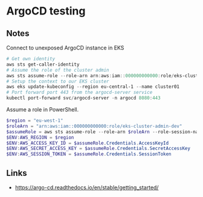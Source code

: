 # ArgoCD testing
## Notes
Connect to unexposed ArgoCD instance in EKS
``` powershell
# Get own identity
aws sts get-caller-identity
# Assume the role of the cluster admin
aws sts assume-role --role-arn arn:aws:iam::000000000000:role/eks-cluster-admin-dev --role-session-name aws-cli-session
# Setup the context to our EKS cluster
aws eks update-kubeconfig --region eu-central-1 --name cluster01
# Port forward port 443 from the argocd-server service
kubectl port-forward svc/argocd-server -n argocd 8080:443
```
Assume a role in PowerShell.
``` powershell
$region = "eu-west-1"
$roleArn = "arn:aws:iam::000000000000:role/eks-cluster-admin-dev"
$assumeRole = aws sts assume-role --role-arn $roleArn --role-session-name aws-cli-session | ConvertFrom-Json
$ENV:AWS_REGION = $region
$ENV:AWS_ACCESS_KEY_ID = $assumeRole.Credentials.AccessKeyId
$ENV:AWS_SECRET_ACCESS_KEY = $assumeRole.Credentials.SecretAccessKey
$ENV:AWS_SESSION_TOKEN = $assumeRole.Credentials.SessionToken
```
## Links
- https://argo-cd.readthedocs.io/en/stable/getting_started/
